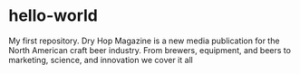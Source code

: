 # hello-world
My first repository.
Dry Hop Magazine is a new media publication for the North American craft beer industry. From brewers, equipment, and beers to marketing, science, and innovation we cover it all
